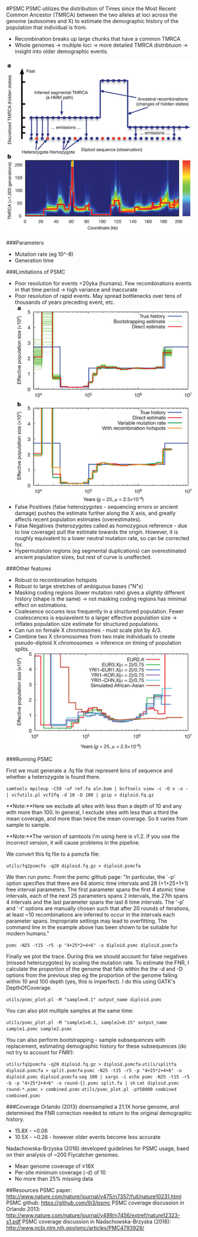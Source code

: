 #PSMC
PSMC utilizes the distribution of Times since the Most Recent Common Ancestor (TMRCA) between the two alleles at loci across the genome (autosomes and X) to estimate the demographic history of the population that individual is from. 
* Recombination breaks up large chunks that have a common TMRCA
* Whole genomes -> multiple loci -> more detailed TMRCA distribtuion -> insight into older demographic events. 

![PSMC image 1](https://github.com/Xevkin/Bioinfomatics-meeting-August-2016/blob/master/nature10231-f1.2.jpg)

###Parameters
* Mutation rate (eg 10^-8)
* Generation time

###Limitations of PSMC
* Poor resolution for events <20yka (humans). Few recombinations events in that time period -> high variance and inaccurate
* Poor resolution of rapid events. May spread bottlenecks over tens of thousands of years preceding event, etc.
![PSMC image 2](https://github.com/Xevkin/Bioinfomatics-meeting-August-2016/blob/master/nature10231-f2.2.jpg)
* False Positives (false heterozygotes - sequencing errors or ancient damage) pushes the estimate further along the X axis, and greatly affects recent population estimates (overestimates).
* False Negatives (heterozygotes called as homozygous reference - due to low coverage) pull the estimate towards the origin. However, it is roughly equivalent to a lower neutral mutation rate, so can be corrected for.
* Hypermutation regions (eg segmental duplications) can overestimated ancient population sizes, but rest of curve is unaffected.

###Other features
* Robust to recombination hotspots
* Robust to large stretches of ambiguous bases ("N"s)
* Masking coding regions (lower mutation rate) gives a *slightly* different history (shape is the same) -> not masking coding regions has minimal effect on estimations.
* Coalesence occures less frequently in a structured population. Fewer coalescences is equiavelent to a larger effective population size -> inflates population size estimate for structured populations.
* Can run on female X chromosomes - must scale plot by 4/3.
* Combine two X chromosomes from two male individuals to create pseudo-diploid X chromosomes -> inference on timing of population splits.
![PSMC image 3](https://github.com/Xevkin/Bioinfomatics-meeting-August-2016/blob/master/psmc.png)

###Running PSMC

First we must generate a .fq file that represent bins of sequence and whether a heterozygote is found there.

`samtools mpileup -C50 -uf ref.fa aln.bam | bcftools view -c -O v -o - | vcfutils.pl vcf2fq -d 10 -D 100 | gzip > diploid.fq.gz`

**Note:**Here we exclude all sites with less than a depth of 10 and any with more than 100. In general, I exclude sites with less than a third the mean coverage, and more than twice the mean coverage. So it varies from sample to sample.

**Note:**The version of samtools I'm using here is v1.2. If you use the incorrect version, it will cause problems in the pipeline.

We convert this fq file to a psmcfa file:

`utils/fq2psmcfa -q20 diploid.fq.gz > diploid.psmcfa`

We then run psmc. From the psmc github page: "In particular, the `-p' option specifies that there are 64 atomic time intervals and 28 (=1+25+1+1) free interval parameters. The first parameter spans the first 4 atomic time intervals, each of the next 25 parameters spans 2 intervals, the 27th spans 4 intervals and the last parameter spans the last 6 time intervals. The '-p' and '-t' options are manually chosen such that after 20 rounds of iterations, at least ~10 recombinations are inferred to occur in the intervals each parameter spans. Impropriate settings may lead to overfitting. The command line in the example above has been shown to be suitable for modern humans."

`psmc -N25 -t15 -r5 -p "4+25*2+4+6" -o diploid.psmc diploid.psmcfa`

Finally we plot the trace. During this we should account for false negatives (missed heterozygotes) by scaling the mutation rate. To estimate the FNR, I calculate the proportion of the genome that falls within the the -d and -D options from the previous step eg the proportion of the genome falling within 10 and 100 depth (yes, this is imperfect). I do this using GATK's DepthOfCoverage.

`utils/psmc_plot.pl -M "sample=0.1" output_name diploid.psmc`

You can also plot multiple samples at the same time:

`utils/psmc_plot.pl -M "sample1=0.1, sample2=0.15" output_name sample1.psmc sample2.psmc`

You can also perform bootstrapping - sample subsequences with replacement, estimating demographic history for these subsequences (do not try to account for FNR!):

`utils/fq2psmcfa -q20 diploid.fq.gz > diploid.psmcfa`
`utils/splitfa diploid.psmcfa > split.psmcfa`
`psmc -N25 -t15 -r5 -p "4+25*2+4+6" -o diploid.psmc diploid.psmcfa`
`seq 100 | xargs -i echo psmc -N25 -t15 -r5 -b -p "4+25*2+4+6" -o round-{}.psmc split.fa | sh`
`cat diploid.psmc round-*.psmc > combined.psmc`
`utils/psmc_plot.pl -pY50000 combined combined.psmc`

###Coverage
Orlando (2013) downsampled a 21.1X horse genome, and determined the FNR correction needed to return to the original demographic history.
* 15.8X - ~0.06
* 10.5X - ~0.26 - however older events become less accurate

Nadachowska-Brzyska (2016) developed guidelines for PSMC usage, baed on their analysis of ~200 Flycatcher genomes.

* Mean genome coverage of ≥18X
* Per-site minimum coverage (-d) of 10
* No more than 25% missing data


##Resources
PSMC paper: http://www.nature.com/nature/journal/v475/n7357/full/nature10231.html
PSMC github: https://github.com/lh3/psmc
PSMC coverage discussion in Orlando 2013: http://www.nature.com/nature/journal/v499/n7456/extref/nature12323-s1.pdf
PSMC coverage discussion in Nadachowska-Brzyska (2016): http://www.ncbi.nlm.nih.gov/pmc/articles/PMC4793928/
